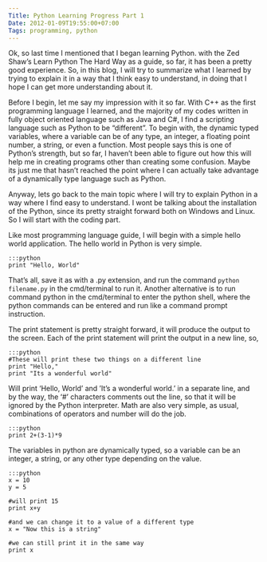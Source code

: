 ```yaml
---
Title: Python Learning Progress Part 1
Date: 2012-01-09T19:55:00+07:00
Tags: programming, python
---
```



Ok, so last time I mentioned that I began learning Python. with the Zed
Shaw’s Learn Python The Hard Way as a guide, so far, it has been a
pretty good experience. So, in this blog, I will try to summarize what I
learned by trying to explain it in a way that I think easy to
understand, in doing that I hope I can get more understanding about it.

Before I begin, let me say my impression with it so far. With C++ as the
first programming language I learned, and the majority of my codes
written in fully object oriented language such as Java and C#, I find a
scripting language such as Python to be “different”. To begin with, the
dynamic typed variables, where a variable can be of any type, an
integer, a floating point number, a string, or even a function. Most
people says this is one of Python’s strength, but so far, I haven’t been
able to figure out how this will help me in creating programs other than
creating some confusion. Maybe its just me that hasn’t reached the point
where I can actually take advantage of a dynamically type language such
as Python.

Anyway, lets go back to the main topic where I will try to explain
Python in a way where I find easy to understand. I wont be talking about
the installation of the Python, since its pretty straight forward both
on Windows and Linux. So I will start with the coding part.

Like most programming language guide, I will begin with a simple hello
world application. The hello world in Python is very simple.

    :::python
    print "Hello, World"

That’s all, save it as with a .py extension, and run the command `python filename.py`
 in the cmd/terminal to run it. Another alternative is to run
command python in the cmd/terminal to enter the python shell, where the
python commands can be entered and run like a command prompt
instruction.

The print statement is pretty straight forward, it will produce the
output to the screen. Each of the print statement will print the output
in a new line, so,

    :::python
    #These will print these two things on a different line
    print "Hello,"
    print "Its a wonderful world"

Will print ‘Hello, World’ and ’It’s a wonderful world.’ in a separate
line, and by the way, the ‘#’ characters comments out the line, so that
it will be ignored by the Python interpreter. Math are also very simple,
as usual, combinations of operators and number will do the job.

    :::python
    print 2+(3-1)*9

The variables in python are dynamically typed, so a variable can be an
integer, a string, or any other type depending on the value.

    :::python
    x = 10
    y = 5

    #will print 15
    print x+y

    #and we can change it to a value of a different type
    x = "Now this is a string"

    #we can still print it in the same way
    print x
